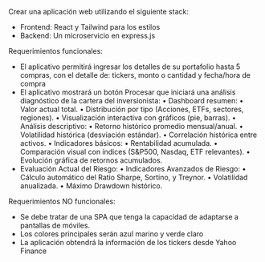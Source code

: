 Crear una aplicación web utilizando el siguiente stack:
- Frontend: React y Tailwind para los estilos
- Backend: Un microservicio en express.js

Requerimientos funcionales:
- El aplicativo permitirá ingresar los detalles de su portafolio hasta 5 compras, con el detalle de: tickers, monto o cantidad y fecha/hora de compra
- El aplicativo mostrará un botón Procesar que iniciará una análisis diagnóstico de la cartera del inversionista:
  	•	Dashboard resumen:
		•	Valor actual total.
		•	Distribución por tipo (Acciones, ETFs, sectores, regiones).
		•	Visualización interactiva con gráficos (pie, barras).
	•	Análisis descriptivo:
		•	Retorno histórico promedio mensual/anual.
		•	Volatilidad histórica (desviación estándar).
		•	Correlación histórica entre activos.
	•	Indicadores básicos:
		•	Rentabilidad acumulada.
		•	Comparación visual con índices (S&P500, Nasdaq, ETF relevantes).
		•	Evolución gráfica de retornos acumulados.
- Evaluación Actual del Riesgo:
	•	Indicadores Avanzados de Riesgo:
		•	Cálculo automático del Ratio Sharpe, Sortino, y Treynor.
		•	Volatilidad anualizada.
		•	Máximo Drawdown histórico.

Requerimientos NO funcionales:
- Se debe tratar de una SPA que tenga la capacidad de adaptarse a pantallas de móviles.
- Los colores principales serán azul marino y verde claro
- La aplicación obtendrá la información de los tickers desde Yahoo Finance
